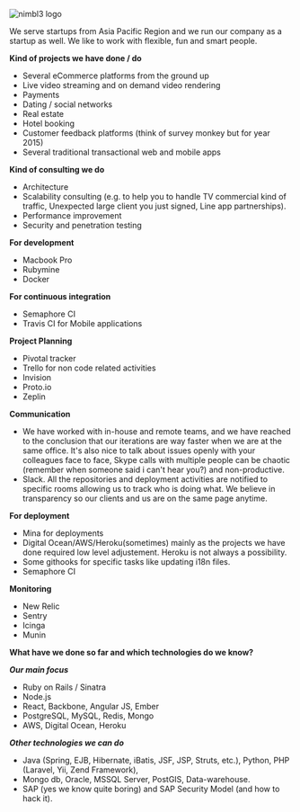![nimbl3 logo](https://s3-ap-southeast-1.amazonaws.com/nimbl3-web-resources/images/logo/JPG/logo%2Bbg-banner.jpg)

We serve startups from Asia Pacific Region and we run our company as a startup as well. We like to work with flexible, fun and smart people.

**Kind of projects we have done / do**

* Several eCommerce platforms from the ground up
* Live video streaming and on demand video rendering
* Payments
* Dating / social networks
* Real estate
* Hotel booking 
* Customer feedback platforms (think of survey monkey but for year 2015)
* Several traditional transactional web and mobile apps

**Kind of consulting we do**

* Architecture
* Scalability consulting (e.g. to help you to handle TV commercial kind of traffic, Unexpected large client you just signed, Line app partnerships).
* Performance improvement
* Security and penetration testing

**For development**

* Macbook Pro
* Rubymine
* Docker

**For continuous integration**

* Semaphore CI
* Travis CI for Mobile applications


**Project Planning**

*  Pivotal tracker
*  Trello for non code related activities
*  Invision
*  Proto.io
*  Zeplin

**Communication**

* We have worked with in-house and remote teams, and we have reached to the conclusion that our iterations are way faster when we are at the same office. It's also nice to talk about issues openly with your colleagues face to face, Skype calls with multiple people can be chaotic (remember when someone said i can't hear you?) and non-productive.
* Slack. All the repositories and deployment activities are notified to specific rooms allowing us to track who is doing what. We believe in transparency so our clients and us are on the same page anytime.

**For deployment**

* Mina for deployments
* Digital Ocean/AWS/Heroku(sometimes) mainly as the projects we have done required low level adjustement. Heroku is not always a possibility.
* Some githooks for specific tasks like updating i18n files.
* Semaphore CI

**Monitoring**
* New Relic
* Sentry
* Icinga
* Munin

**What have we done so far and which technologies do we know?**

***Our main focus***

* Ruby on Rails / Sinatra
* Node.js
* React, Backbone, Angular JS, Ember
* PostgreSQL, MySQL, Redis, Mongo
* AWS, Digital Ocean, Heroku

***Other technologies we can do***

* Java (Spring, EJB, Hibernate, iBatis, JSF, JSP, Struts, etc.), Python, PHP (Laravel, Yii, Zend Framework),
* Mongo db, Oracle, MSSQL Server, PostGIS, Data-warehouse.
* SAP (yes we know quite boring) and SAP Security Model (and how to hack it).
